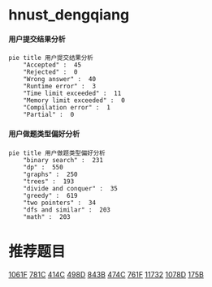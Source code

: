 # hnust_dengqiang

<!-- tabs:start -->



#### **用户提交结果分析**

```mermaid
pie title 用户提交结果分析
    "Accepted" :  45
    "Rejected" :  0
    "Wrong answer" :  40
    "Runtime error" :  3
    "Time limit exceeded" :  11
    "Memory limit exceeded" :  0
    "Compilation error" :  1
    "Partial" :  0
```

#### **用户做题类型偏好分析**

```mermaid
pie title 用户做题类型偏好分析
    "binary search" :  231
    "dp" :  550
    "graphs" :  250
    "trees" :  193
    "divide and conquer" :  35
    "greedy" :  619
    "two pointers" :  34
    "dfs and similar" :  203
    "math" :  203
```



<!-- tabs:end -->
# 推荐题目
[1061F](https://codeforces.com/contest/1061/problem/F)
[781C](https://codeforces.com/contest/781/problem/C)
[414C](https://codeforces.com/contest/414/problem/C)
[498D](https://codeforces.com/contest/498/problem/D)
[843B](https://codeforces.com/contest/843/problem/B)
[474C](https://codeforces.com/contest/474/problem/C)
[761F](https://codeforces.com/contest/761/problem/F)
[11732](https://codeforces.com/contest/1173/problem/2)
[1078D](https://codeforces.com/contest/1078/problem/D)
[175B](https://codeforces.com/contest/175/problem/B)
